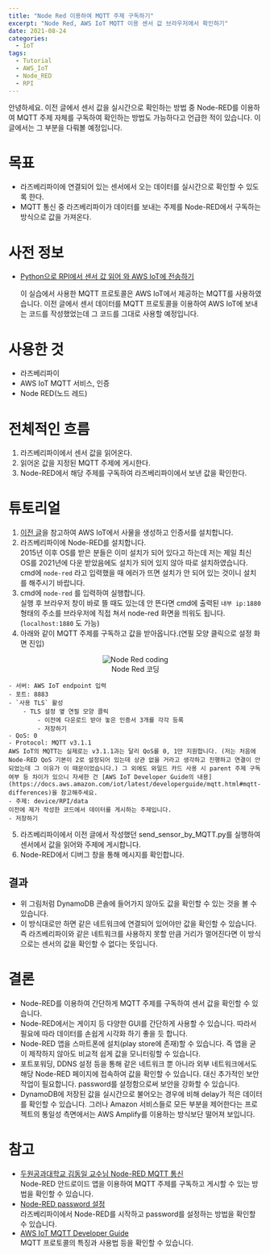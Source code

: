 ```yaml
---
title: "Node Red 이용하여 MQTT 주제 구독하기"
excerpt: "Node Red, AWS IoT MQTT 이용 센서 값 브라우저에서 확인하기"
date: 2021-08-24
categories:
  - IoT
tags:
  - Tutorial
  - AWS_IoT
  - Node_RED
  - RPI
---
```


안녕하세요. 이전 글에서 센서 값을 실시간으로 확인하는 방법 중 Node-RED를 이용하여 MQTT 주제 자체를 구독하여 확인하는 방법도 가능하다고 언급한 적이 있습니다. 이 글에서는 그 부분을 다뤄볼 예정입니다.

# 목표

- 라즈베리파이에 연결되어 있는 센서에서 오는 데이터를 실시간으로 확인할 수 있도록 한다.
- MQTT 통신 중 라즈베리파이가 데이터를 보내는 주제를 Node-RED에서 구독하는 방식으로 값을 가져온다.

# 사전 정보

- [Python으로 RPI에서 센서 값 읽어 와 AWS IoT에 전송하기](https://dongwon18.github.io/sensormonitoring/send-sensor-value-from-RPI-to-AWS/)

    이 실습에서 사용한 MQTT 프로토콜은 AWS IoT에서 제공하는 MQTT를 사용하였습니다. 이전 글에서 센서 데이터를 MQTT 프로토콜을 이용하여 AWS IoT에 보내는 코드를 작성했었는데 그 코드를 그대로 사용할 예정입니다.    

# 사용한 것

- 라즈베리파이
- AWS IoT MQTT 서비스, 인증
- Node RED(노드 레드)

# 전체적인 흐름

1. 라즈베리파이에서 센서 값을 읽어온다.
2. 읽어온 값을 지정된 MQTT 주제에 게시한다.
3. Node-RED에서 해당 주제를 구독하여 라즈베리파이에서 보낸 값을 확인한다.

# 튜토리얼

1. [이전 글](https://dongwon18.github.io/aws_iot/start-AWS-IoT/#aws-iot%EC%97%90-%EB%94%94%EB%B0%94%EC%9D%B4%EC%8A%A4-%EC%97%B0%EA%B2%B0)을 참고하여 AWS IoT에서 사물을 생성하고 인증서를 설치합니다.
2. 라즈베리파이에 Node-RED를 설치합니다.   
2015년 이후 OS를 받은 분들은 이미 설치가 되어 있다고 하는데 저는 제일 최신 OS를 2021년에 다운 받았음에도 설치가 되어 있지 않아 따로 설치하였습니다. cmd에 `node-red` 라고 입력했을 때 에러가 뜨면 설치가 안 되어 있는 것이니 설치를 해주시기 바랍니다.
3. cmd에 `node-red` 를 입력하여 실행합니다.   
실행 후 브라우저 창이 바로 뜰 때도 있는데 안 뜬다면 cmd에 출력된 `내부 ip:1880` 형태의 주소를 브라우저에 직접 쳐서 node-red 화면을 띄워도 됩니다. (`localhost:1880` 도 가능)
4. 아래와 같이 MQTT 주제를 구독하고 값을 받아옵니다.(연필 모양 클릭으로 설정 화면 진입)

<p align = "center">
  <img src = "/assets/images/NODE_RED.PNG" alt = "Node Red coding"> <br/>
  Node Red 코딩
</p>

    - 서버: AWS IoT endpoint 입력
    - 포트: 8883
    - `사용 TLS` 활성
        - TLS 설정 옆 연필 모양 클릭
            - 이전에 다운로드 받아 놓은 인증서 3개를 각각 등록
            - 저장하기
    - QoS: 0
    - Protocol: MQTT v3.1.1   
    AWS IoT의 MQTT는 실제로는 v3.1.1과는 달리 QoS를 0, 1만 지원합니다. (저는 처음에 Node-RED QoS 기본이 2로 설정되어 있는데 상관 없을 거라고 생각하고 진행하고 연결이 안 되었는데 그 이유가 이 때문이었습니다.) 그 외에도 와일드 카드 사용 시 parent 주제 구독 여부 등 차이가 있으니 자세한 건 [AWS IoT Developer Guide의 내용](https://docs.aws.amazon.com/iot/latest/developerguide/mqtt.html#mqtt-differences)을 참고해주세요.
    - 주제: device/RPI/data   
    이전에 제가 작성한 코드에서 데이터를 게시하는 주제입니다.
    - 저장하기
5. 라즈베리파이에서 이전 글에서 작성했던 send_sensor_by_MQTT.py를 실행하여 센서에서 값을 읽어와 주제에 게시합니다.
6. Node-RED에서 디버그 창을 통해 메시지를 확인합니다.

## 결과

- 위 그림처럼 DynamoDB 콘솔에 들어가지 않아도 값을 확인할 수 있는 것을 볼 수 있습니다.
- 이 방식대로만 하면 같은 네트워크에 연결되어 있어야만 값을 확인할 수 있습니다. 즉 라즈베리파이와 같은 네트워크를 사용하지 못할 만큼 거리가 멀어진다면 이 방식으로는 센서의 값을 확인할 수 없다는 뜻입니다.

# 결론

- Node-RED를 이용하여 간단하게 MQTT 주제를 구독하여 센서 값을 확인할 수 있습니다.
- Node-RED에서는 게이지 등 다양한 GUI를 간단하게 사용할 수 있습니다. 따라서 필요에 따라 데이터를 손쉽게 시각화 하기 좋을 듯 합니다.
- Node-RED 앱을 스마트폰에 설치(play store에 존재)할 수 있습니다. 즉 앱을 굳이 제작하지 않아도 비교적 쉽게 값을 모니터링할 수 있습니다.
- 포트포워딩, DDNS 설정 등을 통해 같은 네트워크 뿐 아니라 외부 네트워크에서도 해당 Node-RED 페이지에 접속하여 값을 확인할 수 있습니다. 대신 추가적인 보안 작업이 필요합니다. password를 설정함으로써 보안을 강화할 수 있습니다.
- DynamoDB에 저장된 값을 실시간으로 불어오는 경우에 비해 delay가 적은 데이터를 확인할 수 있습니다. 그러나 Amazon 서비스들로 모든 부분을 제어한다는 프로젝트의 통일성 측면에서는 AWS Amplify를 이용하는 방식보단 떨어져 보입니다.

# 참고

- [두원공과대학교 김동일 교수님 Node-RED MQTT 통신](https://youtu.be/Imj9S7ierOU)    
Node-RED 안드로이드 앱을 이용하여 MQTT 주제를 구독하고 게시할 수 있는 방법을 확인할 수 있습니다.
- [Node-RED password 설정](https://m.blog.naver.com/seodaewoo/221220204466)    
라즈베리파이에서 Node-RED를 시작하고 password를 설정하는 방법을 확인할 수 있습니다.
- [AWS IoT MQTT Developer Guide](https://docs.aws.amazon.com/iot/latest/developerguide/mqtt.html#mqtt-differences)   
MQTT 프로토콜의 특징과 사용법 등을 확인할 수 있습니다.
